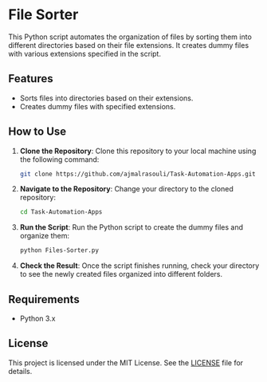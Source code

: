 # File Sorter

This Python script automates the organization of files by sorting them into different directories based on their file extensions. It creates dummy files with various extensions specified in the script.

## Features

- Sorts files into directories based on their extensions.
- Creates dummy files with specified extensions.

## How to Use

1. **Clone the Repository**: Clone this repository to your local machine using the following command:

    ```bash
    git clone https://github.com/ajmalrasouli/Task-Automation-Apps.git
    ```

2. **Navigate to the Repository**: Change your directory to the cloned repository:

    ```bash
    cd Task-Automation-Apps
    ```

3. **Run the Script**: Run the Python script to create the dummy files and organize them:

    ```bash
    python Files-Sorter.py
    ```

4. **Check the Result**: Once the script finishes running, check your directory to see the newly created files organized into different folders.

## Requirements

- Python 3.x

## License

This project is licensed under the MIT License. See the [LICENSE](LICENSE) file for details.
